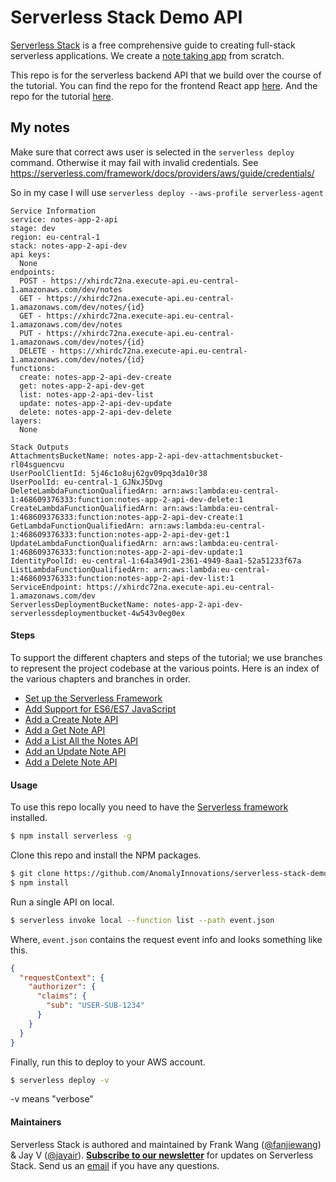 # Serverless Stack Demo API

[Serverless Stack](http://serverless-stack.com) is a free comprehensive guide to creating full-stack serverless applications. We create a [note taking app](http://demo.serverless-stack.com) from scratch.

This repo is for the serverless backend API that we build over the course of the tutorial. You can find the repo for the frontend React app [here](https://github.com/AnomalyInnovations/serverless-stack-demo-client). And the repo for the tutorial [here](https://github.com/AnomalyInnovations/serverless-stack-com).

## My notes
Make sure that correct aws user is selected in the `serverless deploy` command. Otherwise it may fail with invalid credentials. See https://serverless.com/framework/docs/providers/aws/guide/credentials/

So in my case I will use `serverless deploy --aws-profile serverless-agent`

```
Service Information
service: notes-app-2-api
stage: dev
region: eu-central-1
stack: notes-app-2-api-dev
api keys:
  None
endpoints:
  POST - https://xhirdc72na.execute-api.eu-central-1.amazonaws.com/dev/notes
  GET - https://xhirdc72na.execute-api.eu-central-1.amazonaws.com/dev/notes/{id}
  GET - https://xhirdc72na.execute-api.eu-central-1.amazonaws.com/dev/notes
  PUT - https://xhirdc72na.execute-api.eu-central-1.amazonaws.com/dev/notes/{id}
  DELETE - https://xhirdc72na.execute-api.eu-central-1.amazonaws.com/dev/notes/{id}
functions:
  create: notes-app-2-api-dev-create
  get: notes-app-2-api-dev-get
  list: notes-app-2-api-dev-list
  update: notes-app-2-api-dev-update
  delete: notes-app-2-api-dev-delete
layers:
  None

Stack Outputs
AttachmentsBucketName: notes-app-2-api-dev-attachmentsbucket-rl04sguencvu
UserPoolClientId: 5j46c1o8uj62gv09pq3da10r38
UserPoolId: eu-central-1_GJNxJ5Dvg
DeleteLambdaFunctionQualifiedArn: arn:aws:lambda:eu-central-1:468609376333:function:notes-app-2-api-dev-delete:1
CreateLambdaFunctionQualifiedArn: arn:aws:lambda:eu-central-1:468609376333:function:notes-app-2-api-dev-create:1
GetLambdaFunctionQualifiedArn: arn:aws:lambda:eu-central-1:468609376333:function:notes-app-2-api-dev-get:1
UpdateLambdaFunctionQualifiedArn: arn:aws:lambda:eu-central-1:468609376333:function:notes-app-2-api-dev-update:1
IdentityPoolId: eu-central-1:64a349d1-2361-4949-8aa1-52a51233f67a
ListLambdaFunctionQualifiedArn: arn:aws:lambda:eu-central-1:468609376333:function:notes-app-2-api-dev-list:1
ServiceEndpoint: https://xhirdc72na.execute-api.eu-central-1.amazonaws.com/dev
ServerlessDeploymentBucketName: notes-app-2-api-dev-serverlessdeploymentbucket-4w543v0eg0ex
```

#### Steps

To support the different chapters and steps of the tutorial; we use branches to represent the project codebase at the various points. Here is an index of the various chapters and branches in order.

- [Set up the Serverless Framework](../../tree/setup-the-serverless-framework)
- [Add Support for ES6/ES7 JavaScript](../../tree/add-support-for-es6-es7-javascript)
- [Add a Create Note API](../../tree/add-a-create-note-api)
- [Add a Get Note API](../../tree/add-a-get-note-api)
- [Add a List All the Notes API](../../tree/add-a-list-all-the-notes-api)
- [Add an Update Note API](../../tree/add-an-update-note-api)
- [Add a Delete Note API](../../tree/add-a-delete-note-api)

#### Usage

To use this repo locally you need to have the [Serverless framework](https://serverless.com) installed.

``` bash
$ npm install serverless -g
```

Clone this repo and install the NPM packages.

``` bash
$ git clone https://github.com/AnomalyInnovations/serverless-stack-demo-api
$ npm install
```

Run a single API on local.

``` bash
$ serverless invoke local --function list --path event.json
```

Where, `event.json` contains the request event info and looks something like this.

``` json
{
  "requestContext": {
    "authorizer": {
      "claims": {
        "sub": "USER-SUB-1234"
      }
    }
  }
}
```

Finally, run this to deploy to your AWS account.

``` bash
$ serverless deploy -v
```

-v means "verbose"

#### Maintainers

Serverless Stack is authored and maintained by Frank Wang ([@fanjiewang](https://twitter.com/fanjiewang)) & Jay V ([@jayair](https://twitter.com/jayair)). [**Subscribe to our newsletter**](http://eepurl.com/cEaBlf) for updates on Serverless Stack. Send us an [email][Email] if you have any questions.

[Email]: mailto:contact@anoma.ly
